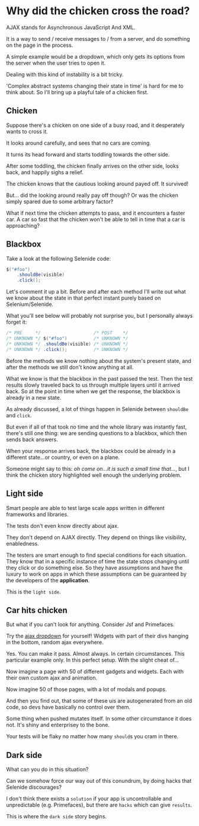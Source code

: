 # Why did the chicken cross the road?

AJAX stands for Asynchronous JavaScript And XML.

It is a way to send / receive messages to / from a server, and do something on the page in the process.

A simple example would be a dropdown, which only gets its options from the server when the user tries to open it.

Dealing with this kind of instability is a bit tricky.

'Complex abstract systems changing their state in time' is hard for me to think about. So I'll bring up a playful tale of a chicken first.

## Chicken

Suppose there's a chicken on one side of a busy road, and it desperately wants to cross it.

It looks around carefully, and sees that no cars are coming.

It turns its head forward and starts toddling towards the other side.

After some toddling, the chicken finally arrives on the other side, looks back, and happily sighs a relief.

The chicken knows that the cautious looking around payed off. It survived!

But... did the looking around really pay off though? Or was the chicken simply spared due to some arbitrary factor?

What if next time the chicken attempts to pass, and it encounters a faster car. A car so fast that the chicken won't be able to tell in time that a car is approaching?

## Blackbox

Take a look at the following Selenide code:

```java
$("#foo")
    .shouldBe(visible)
    .click();
```

Let's comment it up a bit. Before and after each method  I'll write out what we know about the state in that perfect instant purely based on Selenium/Selenide.

What you'll see below will probably not surprise you, but I personally always forget it:

```java
/* PRE     */                    /* POST    */
/* UNKNOWN */ $("#foo")          /* UNKNOWN */
/* UNKNOWN */ .shouldBe(visible) /* UNKNOWN */
/* UNKNOWN */ .click();          /* UNKNOWN */
```

Before the methods we know nothing about the system's present state, and after the methods we still don't know anything at all.

What we know is that the blackbox in the past passed the test. Then the test results slowly traveled back to us through multiple layers until it arrived back. So at the point in time when we get the response, the blackbox is already in a new state.

As already discussed, a lot of things happen in Selenide between `shouldBe` and `click`.

But even if all of that took no time and the whole library was instantly fast, there's still one thing: we are sending questions to a blackbox, which then sends back answers.

When your response arrives back, the blackbox could be already in a different state...or country, or even on a plane.

Someone might say to this: *oh come on...it is such a small time that...*, but I think the chicken story highlighted well enough the underlying problem.

## Light side

Smart people are able to test large scale apps written in different frameworks and libraries.

The tests don't even know directly about ajax.

They don't depend on AJAX directly. They depend on things like visibility, enabledness.

The testers are smart enough to find special conditions for each situation. They know that in a specific instance of time the state stops changing until they click or do something else. So they have assumptions and have the luxury to work on apps in which these assumptions can be guaranteed by the developers of the **application**.

This is the `light side`.

## Car hits chicken

But what if you can't look for anything. Consider Jsf and Primefaces.

Try the [ajax dropdown](https://www.primefaces.org/showcase-v8/ui/ajax/dropdown.xhtml) for yourself! Widgets with part of their divs hanging in the bottom, random ajax everywhere.

Yes. You can make it pass. Almost always. In certain circumstances. This particular example only. In this perfect setup. With the slight cheat of...

Now imagine a page with 50 of different gadgets and widgets. Each with their own custom ajax and animation.

Now imagine 50 of those pages, with a lot of modals and popups.

And then you find out, that some of these uis are autogenerated from an old code, so devs have basically no control over them.

Some thing when pushed mutates itself. In some other circumstance it does not. It's shiny and enterprisey to the bone.

Your tests will be flaky no matter how many `should`s you cram in there.

## Dark side

What can you do in this situation?

Can we somehow force our way out of this conundrum, by doing hacks that Selenide discourages?

I don't think there exists a `solution` if your app is uncontrollable and unpredictable (e.g. Primefaces), but there are `hacks` which can give `results`.

This is where the `dark side` story begins.
